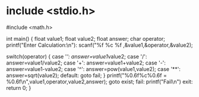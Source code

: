 # include <stdio.h>
#include <math.h>

int main()
{
  float value1;
  float value2;
  float answer;
  char operator;
  printf("Enter Calculation:\n"):
  scanf("%f %c %f ,&value1,&operator,&value2);
  
  switch(operator)
   {
     case '*':
       answer=value1*value2;
     case '/':
       answer=value1/value2;
     case '+':
       answer=value1+value2;
     case '-':
       answer=value1-value2;
     case '^':
       answer=pow(value1,value2);
     case '**':
       answer=sqrt(value2);
     default:
         goto fail;
     }
  printf("%0.6f%c%0.6f = %0.6f\n",value1,operator,value2,answer);
  goto exist;
    fail:
      printf("Fail\n")
    exit:
      return 0;
}
     
